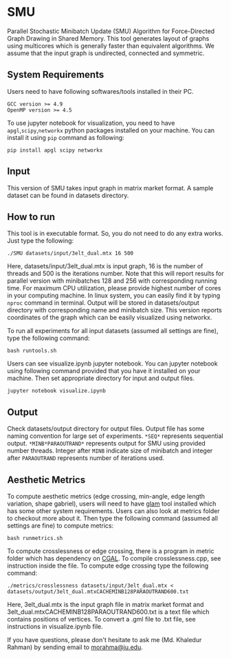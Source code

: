 # SMU
Parallel Stochastic Minibatch Update (SMU) Algorithm for Force-Directed Graph Drawing in Shared Memory. This tool generates layout of graphs using multicores which is generally faster than equivalent algorithms. We assume that the input graph is undirected, connected and symmetric.

## System Requirements ##
Users need to have following softwares/tools installed in their PC.
```
GCC version >= 4.9
OpenMP version >= 4.5
```
To use jupyter notebook for visualization, you need to have `apgl`,`scipy`,`networkx` python packages installed on your machine. You can install it using `pip` command as following:
```
pip install apgl scipy networkx
```

## Input ##
This version of SMU takes input graph in matrix market format. A sample dataset can be found in datasets directory.

## How to run ##
This tool is in executable format. So, you do not need to do any extra works. Just type the following:

```
./SMU datasets/input/3elt_dual.mtx 16 500
```
Here, datasets/input/3elt_dual.mtx is input graph, 16 is the number of threads and 500 is the iterations number. Note that this will report results for parallel version with minibatches 128 and 256 with corresponding running time. For maximum CPU utilization, please provide highest number of cores in your computing machine. In linux system, you can easily find it by typing `nproc` command in terminal. Output will be stored in datasets/output directory with corresponding name and minibatch size. This version reports coordinates of the graph which can be easily visualized using networkx. 

To run all experiments for all input datasets (assumed all settings are fine), type the following command:
```
bash runtools.sh
```

Users can see visualize.ipynb jupyter notebook. You can jupyter notebook using following command provided that you have it installed on your machine. Then set appropriate directory for input and output files.
```
jupyter notebook visualize.ipynb
```

## Output ##
Check datasets/output directory for output files. Output file has some naming convention for large set of experiments. `*SEQ*` represents sequential output. `*MINB*PARAOUTRAND*` represents output for SMU using provided number threads. Integer after `MINB` indicate size of minibatch and integer after `PARAOUTRAND` represents number of iterations used.

## Aesthetic Metrics ##
To compute aesthetic metrics (edge crossing, min-angle, edge length variation, shape gabriel), users will need to have [glam](https://github.com/VIDILabs/glam) tool installed which has some other system requirements. Users can also look at metrics folder to checkout more about it. Then type the following command (assumed all settings are fine) to compute metrics:

```
bash runmetrics.sh
```

To compute crosslessness or edge crossing, there is a program in metric folder which has dependency on [CGAL](https://www.cgal.org). To compile crosslessness.cpp, see instruction inside the file. To compute edge crossing type the following command:
```
./metrics/crosslessness datasets/input/3elt_dual.mtx < datasets/output/3elt_dual.mtxCACHEMINB128PARAOUTRAND600.txt
```
Here, 3elt_dual.mtx is the input graph file in matrix market format and 3elt_dual.mtxCACHEMINB128PARAOUTRAND600.txt is a text file which contains positions of vertices. To convert a .gml file to .txt file, see instructions in visualize.ipynb file.

If you have questions, please don't hesitate to ask me (Md. Khaledur Rahman) by sending email to morahma@iu.edu.
